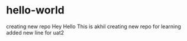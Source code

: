 # hello-world
creating new repo
Hey Hello 
This is akhil
creating new repo for learning
added new line for uat2
